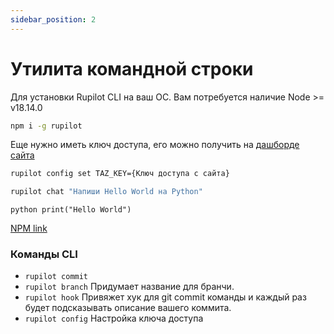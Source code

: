 ```yaml
---
sidebar_position: 2
---
```


# Утилита командной строки

Для установки Rupilot CLI на ваш ОС.
Вам потребуется наличие Node >= v18.14.0

```bash
npm i -g rupilot
```
Еще нужно иметь ключ доступа, его можно получить на [дашборде сайта](https://rupilot.ru/dashboard)
```bash
rupilot config set TAZ_KEY={Ключ доступа с сайта}
```

```bash
rupilot chat "Напиши Hello World на Python"
```
```python print("Hello World") ```

[NPM link](https://www.npmjs.com/package/rupilot)

### Команды CLI
* ```rupilot commit```
* ```rupilot branch``` Придумает название для бранчи.
* ```rupilot hook``` Привяжет хук для git commit команды и каждый раз будет подсказывать описание вашего коммита.
* ```rupilot config``` Настройка ключа доступа
```
